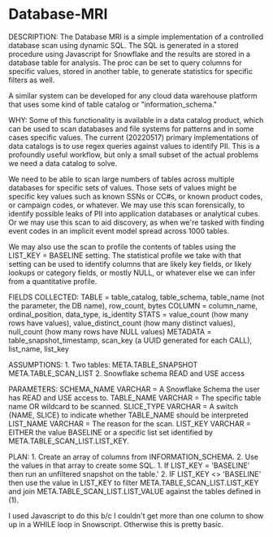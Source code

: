 # Database-MRI

DESCRIPTION:
The Database MRI is a simple implementation of a controlled database scan using dynamic SQL. The SQL is generated in a stored procedure using Javascript for Snowflake and the results are stored in a database table for analysis.  The proc can be set to query columns for specific values, stored in another table, to generate statistics for specific filters as well.
 
A similar system can be developed for any cloud data warehouse platform that uses some kind of table catalog or "information_schema."

WHY: 
Some of this functionality is available in a data catalog product, which can be used to scan databases and file systems for patterns and in some cases specific 
values. The current (20220517) primary implementations of data catalogs is to use regex queries against values to identify PII. This is a profoundly useful 
workflow, but only a small subset of the actual problems we need a data catalog to solve.
    
We need to be able to scan large numbers of tables across multiple databases for specific sets of values. Those sets of values might be specific key values such 
as known SSNs or CC#s, or known product codes, or campaign codes, or whatever. We may use this scan forensically, to identify possible leaks of PII into application 
databases or analytical cubes. Or we may use this scan to aid discovery, as when we're tasked with finding event codes in an implicit event
model spread across 1000 tables.
    
We may also use the scan to profile the contents of tables using the LIST_KEY = BASELINE setting.  The statistical profile we take with that setting can be used to identify columns that are likely key fields, or likely lookups or category fields, or mostly NULL, or whatever else we can infer from a quantitative profile. 
    
FIELDS COLLECTED:
    TABLE = table_catalog, table_schema, table_name (not the parameter, the DB name), row_count, bytes
    COLUMN = column_name, ordinal_position, data_type, is_identity
    STATS = value_count (how many rows have values), value_distinct_count (how many distinct values), null_count (how many rows have NULL values)
    METADATA = table_snapshot_timestamp, scan_key (a UUID generated for each CALL), list_name, list_key
    
ASSUMPTIONS:
    1. Two tables: 
        META.TABLE_SNAPSHOT
        META.TABLE_SCAN_LIST
    2. Snowflake schema READ and USE access
    
PARAMETERS:
        SCHEMA_NAME VARCHAR = A Snowflake Schema the user has READ and USE access to.
        TABLE_NAME VARCHAR = The specific table name OR wildcard to be scanned.
        SLICE_TYPE VARCHAR = A switch {NAME, SLICE} to indicate whether TABLE_NAME should be interpreted 
        LIST_NAME VARCHAR = The reason for the scan.
        LIST_KEY VARCHAR = EITHER the value BASELINE or a specific list set identified by META.TABLE_SCAN_LIST.LIST_KEY.

PLAN:
    1. Create an array of columns from INFORMATION_SCHEMA.
    2. Use the values in that array to create some SQL.
        1. If LIST_KEY = 'BASELINE' then run an unfiltered snapshot on the table.'
        2. IF LIST_KEY <> 'BASELINE' then use the value in LIST_KEY to filter META.TABLE_SCAN_LIST.LIST_KEY and join META.TABLE_SCAN_LIST.LIST_VALUE 
        against the tables defined in (1).
    
I used Javascript to do this b/c I couldn't get more than one column to show up in a WHILE loop in Snowscript. Otherwise this is pretty basic.   
    
    
